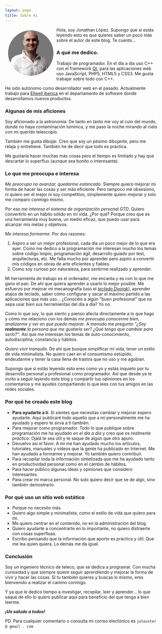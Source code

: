 ```yaml
---
layout: page
title: Sobre mi
---
```


<img alt="mi imagen" src="assets/yo.jpeg" style="min-width:150px; max-width:25%; display:inline-block; margin:10px; border-radius:50%; float:left; position:relative;"> Hola, soy Jonathan López. Supongo que si estás leyendo esto es que quieres saber un poco más sobre el autor de este blog. Te cuento...

### A qué me dedico.

Trabajo de programador. En el día a día uso C++ con el framework [Qt](https://www.qt.io/), para las aplicaciones web uso JavaScript, PHP5, HTML5 y CSS3. Me gusta trabajar sobre todo con C++.

He sido autónomo como desarrollador web en el pasado. Actualmente trabajo para [Eliwell Iberica](http://www.eliwell.es/) en el departamento de software donde desarrollamos nuevos productos.

### Algunas de mis aficiones

Soy aficionado a la astronomía. De tanto en tanto me voy al culo del mundo, donde no haya contaminación lumínica, y me paso la noche mirando al cielo con mi querido telescopio.

También me gusta dibujar. Creo que soy un pésimo dibujante, pero me relaja y entretiene. También he de decir que todo es práctica.

Me gustaría hacer muchas más cosas pero el tiempo es limitado y hay que descartar lo superfluo (aunque sea bonito o interesante).

### Lo que me preocupa e interesa

*Me preocupa no avanzar, quedarme estancado*. Siempre quiero mejorar mi forma de hacer las cosas y ser más eficiente. Pero tampoco me obsesiono, ni quiero ser el mejor ni soy competitivo, simplemente quiero mejorar y solo me comparo conmigo mismo.

Por eso *me interesa el sistema de organización personal GTD*. Quiero convertirlo en un hábito sólido en mi vida. ¿Por qué? Porque creo que es una herramienta muy buena, un medio eficaz, que puedo usar para alcanzar mis metas y objetivos.

*Me interesa formarme.* Por dos razones:

1. Aspiro a ser un mejor profesional, cada día un poco mejor de lo que era ayer. Como me dedico a la programación me interesan mucho los temas sobre código limpio, programación ágil, desarrollo guiado por test, arquitecturas, etc. Me falta mucho por aprender pero aspiro a convertir mis códigos en obras de arte eficientes y fiables. 
2. Como soy curioso por naturaleza, para sentirme realizado y aprender.

Mi herramienta de trabajo es el ordenador, me encanta y es con lo que me gano el pan. De ahí que quiera aprender a usarlo lo mejor posible. Me esfuerzo por mejorar mi mecanografía (uso el *[teclado Dvorak](https://es.wikipedia.org/wiki/Teclado_Dvorak)*), aprender atajos de teclado, saber cómo configurar y sacar el máximo partido a las aplicaciones que más uso... ¿Conocéis a algún "buen profesional" que no sepa usar *bien* sus herramientas del día a día? Yo no.

Como lo que soy, lo que siento y pienso afecta directamente a lo que hago y cómo me relaciono con los demás *me preocupa conocerme bien, analizarme y ver en qué puedo mejorar*. A menudo me pregunto *"¿Soy **realmente** la persona que me gustaría ser? ¿Qué tengo que cambiar para serlo?"*. Así que me interesan los temas de auto-conocimiento, autodisciplina, constancia y hábitos.

*Quiero vivir tranquilo.* De ahí que busque simplificar mi vida, tener un estilo de vida minimalista. No quiero caer en el consumismo estúpido, endeudarme y tener la casa llena de trastos que no uso y me agobian.

Supongo que si estás leyendo esto eres como yo y estás inquieto por tu desarrollo personal y profesional como programador. Así que desde ya te invito a seguir leyendo este blog y compartir tus opiniones en los comentarios y me ayudes compartiendo lo que lees con tus amigos en las redes sociales.

### Por qué he creado este blog

- **Para ayudarte a ti**. Si sientes que necesitas cambiar y mejorar espero ayudarte. Aquí publicaré todo aquello que a mí personalmente me ha ayudado y espero te sirva a ti también. 
- Para mejorar como programador. Todo lo que publique sobre programación me ha ayudado *en el día a día* y creo que es *realmente práctico*. Ojalá te sea útil y te saque de algún que otro apuro.
- Devuelvo así el favor. A mi me han ayudado mucho los artículos, tutoriales, manuales y vídeos que la gente ha publicado en Internet. Me han ayudado a formarme y mejorar. Yo también quiero contribuir.
- Para recopilar toda la información sintetizada que me ha ayudado tanto en productividad personal como en el cámbio de hábitos. 
- Para hacer público algunas ideas y opiniones que considero interesantes. 
- Para crear mi marca personal. No solo quiero decir que se de algo, sino también demostrarlo.

### Por qué uso un sitio web estático

- Porque no necesito más. 
- Quiero algo simple y minimalista, como el estilo de vida que quiero para mi.
- Me quiero centrar en el contenido, no en la administración del blog. 
- Quiero ayudarte a concentrarte en lo importante, no quiero distraerte con cosas superfluas.
- Escribo pensando que la información que aporto es práctica y útil. Que me lea quien quiera. Lo demás me da igual.

### Conclusión

Soy un ingeniero técnico de teleco, que se dedica a programar. Con mucha curiosidad y que siempre quiere seguir aprendiendo y mejorar la forma de vivir y hacer las cosas. Si tu también quieres y buscas lo mismo, eres bienvenido a realizar el camino conmigo.

Y ya que le dedico tiempo a investigar, recopilar, leer y aprender... lo que saque de ello lo quiero publicar aquí para beneficio del que tenga a bien leerme. 

***¡Un saludo a todos!***

PD. Para cualquier comentario o consulta mi correo electónico es `jolouster @ gmail . com`

